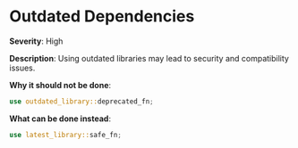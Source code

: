 # Outdated Dependencies

**Severity**: High

**Description**: Using outdated libraries may lead to security and compatibility issues.

**Why it should not be done**:

```rust
use outdated_library::deprecated_fn;
```

**What can be done instead**:

```rust
use latest_library::safe_fn;
```
